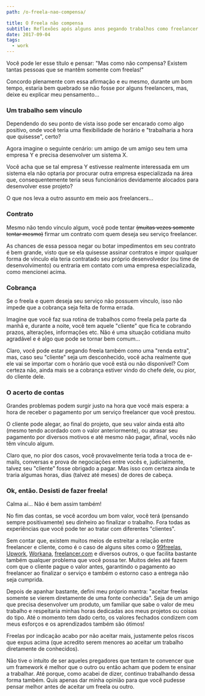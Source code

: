 ```yaml
---
path: /o-freela-nao-compensa/

title: O Freela não compensa
subtitle: Reflexões após alguns anos pegando trabalhos como freelancer
date: 2017-09-04
tags:
  - work
---
```

Você pode ler esse título e pensar: "Mas como não compensa? Existem tantas pessoas que se mantêm somente com freelas!"

Concordo plenamente com essa afirmação e eu mesmo, durante um bom tempo, estaria bem quebrado se não fosse por alguns freelancers, mas, deixe eu explicar meu pensamento...

### Um trabalho sem vínculo

Dependendo do seu ponto de vista isso pode ser encarado como algo positivo, onde você teria uma flexibilidade de horário e "trabalharia a hora que quisesse", certo?

Agora imagine o seguinte cenário: um amigo de um amigo seu tem uma empresa Y e precisa desenvolver um sistema X.

Você acha que se tal empresa Y estivesse realmente interessada em um sistema ela não optaria por procurar outra empresa especializada na área que, consequentemente teria seus funcionários devidamente alocados para desenvolver esse projeto?

O que nos leva a outro assunto em meio aos freelancers...

### Contrato

Mesmo não tendo vínculo algum, você pode tentar <del>(muitas vezes somente tentar mesmo)</del> firmar um contrato com quem deseja seu serviço freelancer.

As chances de essa pessoa negar ou botar impedimentos em seu contrato é bem grande, visto que se ela quisesse assinar contratos e impor qualquer forma de vínculo ela teria contratado seu próprio desenvolvedor (ou time de desenvolvimento) ou entraria em contato com uma empresa especializada, como mencionei acima.

### Cobrança

Se o freela e quem deseja seu serviço não possuem vínculo, isso não impede que a cobrança seja feita de forma errada.

Imagine que você faz sua rotina de trabalhos como freela pela parte da manhã e, durante a noite, você tem aquele "cliente" que fica te cobrando prazos, alterações, informações etc. Não é uma situação cotidiana muito agradável e é algo que pode se tornar bem comum...

Claro, você pode estar pegando freela também como uma "renda extra", mas, caso seu "cliente" seja um desconhecido, você acha realmente que ele vai se importar com o horário que você está ou não disponível? Com certeza não, ainda mais se a cobrança estiver vindo do chefe dele, ou pior, do cliente dele.

### O acerto de contas

Grandes problemas podem surgir justo na hora que você mais espera: a hora de receber o pagamento por um serviço freelancer que você prestou.

O cliente pode alegar, ao final do projeto, que seu valor ainda está alto (mesmo tendo acordado com o valor anteriormente), ou atrasar seu pagamento por diversos motivos e até mesmo não pagar, afinal, vocês não têm vínculo algum.

Claro que, no pior dos casos, você provavelmente teria toda a troca de e-mails, conversas e prova de negociações entre vocês e, judicialmente, talvez seu "cliente" fosse obrigado a pagar. Mas isso com certeza ainda te traria algumas horas, dias (talvez até meses) de dores de cabeça.

### Ok, então. Desisti de fazer freela!

Calma aí... Não é bem assim também!

No fim das contas, se você acordou um bom valor, você terá (pensando sempre positivamente) seu dinheiro ao finalizar o trabalho. Fora todas as experiências que você pode ter ao tratar com diferentes "clientes".

Sem contar que, existem muitos meios de estreitar a relação entre freelancer e cliente, como é o caso de alguns sites como o [99freelas](https://www.99freelas.com.br/), [Upwork](https://www.upwork.com/), [Workana](https://www.workana.com/pt), [freelancer.com](https://www.freelancer.com/) e diversos outros, o que facilita bastante também qualquer problema que você possa ter. Muitos deles até fazem com que o cliente pague o valor antes, garantindo o pagamento ao freelancer ao finalizar o serviço e também o estorno caso a entrega não seja cumprida.

Depois de apanhar bastante, defini meu próprio mantra: "aceitar freelas somente se vierem diretamente de uma fonte conhecida". Seja de um amigo que precisa desenvolver um produto, um familiar que sabe o valor de meu trabalho e respeitaria minhas horas dedicadas aos meus projetos ou coisas do tipo. Até o momento tem dado certo, os valores fechados condizem com meus esforços e os aprendizados também são ótimos!

Freelas por indicação acabo por não aceitar mais, justamente pelos riscos que expus acima (que acredito serem menores ao aceitar um trabalho diretamente de conhecidos).

Não tive o intuito de ser aqueles pregadores que tentam te convencer que um framework é melhor que o outro ou então acham que podem te ensinar a trabalhar. Até porque, como acabei de dizer, continuo trabalhando dessa forma também. Quis apenas dar minha opinião para que você pudesse pensar melhor antes de aceitar um freela ou outro.
